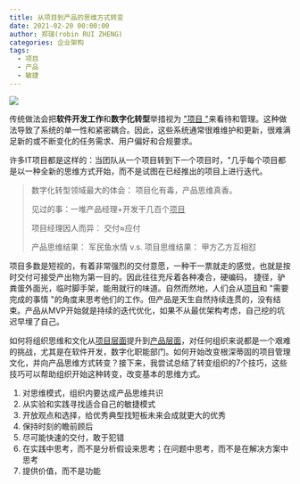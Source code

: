 ```yaml
---
title: 从项目到产品的思维方式转变
date: 2021-02-20 00:00:00
author: 郑瑞(robin RUI ZHENG)
categories: 企业架构
tags:
  - 项目
  - 产品
  - 敏捷
---
```


![](https://i.loli.net/2021/02/20/nYKSXOeRcNhHi31.png)

传统做法会把**软件开发工作**和**数字化转型**举措视为 <u>"项目 "</u>来看待和管理。这种做法导致了系统的单一性和紧密耦合。因此，这些系统通常很难维护和更新，很难满足新的或不断变化的任务需求、用户偏好和合规要求。 

许多IT项目都是这样的：当团队从一个项目转到下一个项目时，"几乎每个项目都是以一种全新的思维方式开始，而不是试图在已经推出的项目上进行迭代。

<!-- more -->

> 数字化转型领域最大的体会： 项目化有毒，产品思维真香。
>
> 见过的事：一堆产品经理+开发干几百个<u>项目</u>
>
> 项目经理因人而异： 交付≈应付
>
> 产品思维结果： 军民鱼水情    v.s. 项目思维结果： 甲方乙方互相怼

项目多数是短视的，有着非常强烈的交付意愿，一种干一票就走的感觉，也就是按时交付可接受产出物为第一目的。因此往往充斥着各种凑合，硬编码， 捷径，驴粪蛋外面光，临时脚手架，能用就行的味道。自然而然地，人们会从<u>项目</u>和 "需要完成的事情 "的角度来思考他们的工作。但产品是天生自然持续连贯的，没有结束。产品从MVP开始就是持续的迭代优化，如果不从最优架构考虑，自己挖的坑迟早埋了自己。

如何将组织思维和文化从<u>项目层面</u>提升到<u>产品层面</u>，对任何组织来说都是一个艰难的挑战，尤其是在软件开发，数字化职能部门。如何开始改变根深蒂固的项目管理文化，并向产品思维方式转变？接下来，我尝试总结了转变组织的7个技巧，这些技巧可以帮助组织开始这种转变，改变基本的思维方式。

1. 对思维模式，组织内要达成产品思维共识
2. 从实验和实践寻找适合自己的敏捷模式
3. 开放观点和选择，给优秀典型找短板未来会成就更大的优秀
4. 保持时刻的瞻前顾后
5. 尽可能快速的交付，敢于犯错
6. 在实践中思考，而不是分析假设来思考；在问题中思考，而不是在解决方案中思考
7. 提供价值，而不是功能

